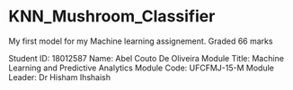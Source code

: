 # KNN_Mushroom_Classifier
 My first model for my Machine learning assignement.  Graded 66 marks

Student ID: 18012587
Name: Abel Couto De Oliveira
Module Title: Machine Learning and Predictive Analytics
Module Code: UFCFMJ-15-M
Module Leader: Dr Hisham Ihshaish

